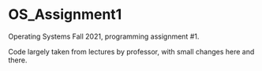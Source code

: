 # OS_Assignment1
Operating Systems Fall 2021, programming assignment #1.

Code largely taken from lectures by professor, with small changes here and there. 